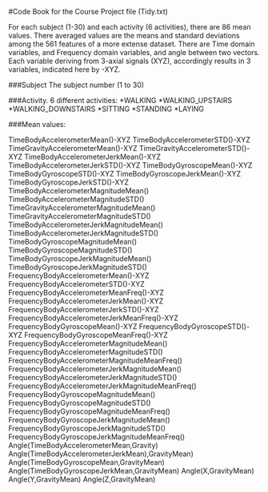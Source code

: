 #Code Book for the Course Project file (Tidy.txt)

For each subject (1-30) and each activity (6 activities), there are 86 mean values. 
There averaged values are the means and standard deviations among the 561 features of a more extense dataset. 
There are Time domain variables, and Frequency domain variables, and angle between two vectors. 
Each variable deriving from 3-axial signals (XYZ), accordingly results in 3 variables, indicated here by -XYZ. 

###Subject
The subject number (1 to 30)

###Activity. 6 different activities: 
  *WALKING
  *WALKING_UPSTAIRS
  *WALKING_DOWNSTAIRS
  *SITTING
  *STANDING
  *LAYING

###Mean values:   

TimeBodyAccelerometerMean()-XYZ
TimeBodyAccelerometerSTD()-XYZ
TimeGravityAccelerometerMean()-XYZ
TimeGravityAccelerometerSTD()-XYZ
TimeBodyAccelerometerJerkMean()-XYZ
TimeBodyAccelerometerJerkSTD()-XYZ
TimeBodyGyroscopeMean()-XYZ
TimeBodyGyroscopeSTD()-XYZ
TimeBodyGyroscopeJerkMean()-XYZ
TimeBodyGyroscopeJerkSTD()-XYZ
TimeBodyAccelerometerMagnitudeMean()
TimeBodyAccelerometerMagnitudeSTD()
TimeGravityAccelerometerMagnitudeMean()
TimeGravityAccelerometerMagnitudeSTD()
TimeBodyAccelerometerJerkMagnitudeMean()
TimeBodyAccelerometerJerkMagnitudeSTD()
TimeBodyGyroscopeMagnitudeMean()
TimeBodyGyroscopeMagnitudeSTD()
TimeBodyGyroscopeJerkMagnitudeMean()
TimeBodyGyroscopeJerkMagnitudeSTD()
FrequencyBodyAccelerometerMean()-XYZ
FrequencyBodyAccelerometerSTD()-XYZ
FrequencyBodyAccelerometerMeanFreq()-XYZ
FrequencyBodyAccelerometerJerkMean()-XYZ
FrequencyBodyAccelerometerJerkSTD()-XYZ
FrequencyBodyAccelerometerJerkMeanFreq()-XYZ
FrequencyBodyGyroscopeMean()-XYZ
FrequencyBodyGyroscopeSTD()-XYZ
FrequencyBodyGyroscopeMeanFreq()-XYZ
FrequencyBodyAccelerometerMagnitudeMean()
FrequencyBodyAccelerometerMagnitudeSTD()
FrequencyBodyAccelerometerMagnitudeMeanFreq()
FrequencyBodyAccelerometerJerkMagnitudeMean()
FrequencyBodyAccelerometerJerkMagnitudeSTD()
FrequencyBodyAccelerometerJerkMagnitudeMeanFreq()
FrequencyBodyGyroscopeMagnitudeMean()
FrequencyBodyGyroscopeMagnitudeSTD()
FrequencyBodyGyroscopeMagnitudeMeanFreq()
FrequencyBodyGyroscopeJerkMagnitudeMean()
FrequencyBodyGyroscopeJerkMagnitudeSTD()
FrequencyBodyGyroscopeJerkMagnitudeMeanFreq()
Angle(TimeBodyAccelerometerMean,Gravity)
Angle(TimeBodyAccelerometerJerkMean),GravityMean)
Angle(TimeBodyGyroscopeMean,GravityMean)
Angle(TimeBodyGyroscopeJerkMean,GravityMean)
Angle(X,GravityMean)
Angle(Y,GravityMean)
Angle(Z,GravityMean)

